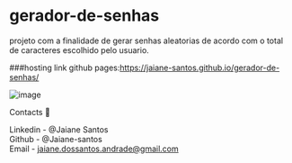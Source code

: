 # gerador-de-senhas

projeto com a finalidade de gerar senhas aleatorias de acordo com o total de caracteres escolhido pelo usuario.


###hosting link github pages:https://jaiane-santos.github.io/gerador-de-senhas/


![image](https://user-images.githubusercontent.com/89946700/181833220-1a218521-dbdb-438f-97c1-358b4aa83949.png)

Contacts 📧

Linkedin - @Jaiane Santos </br>
Github - @Jaiane-santos   </br>
Email - jaiane.dossantos.andrade@gmail.com
